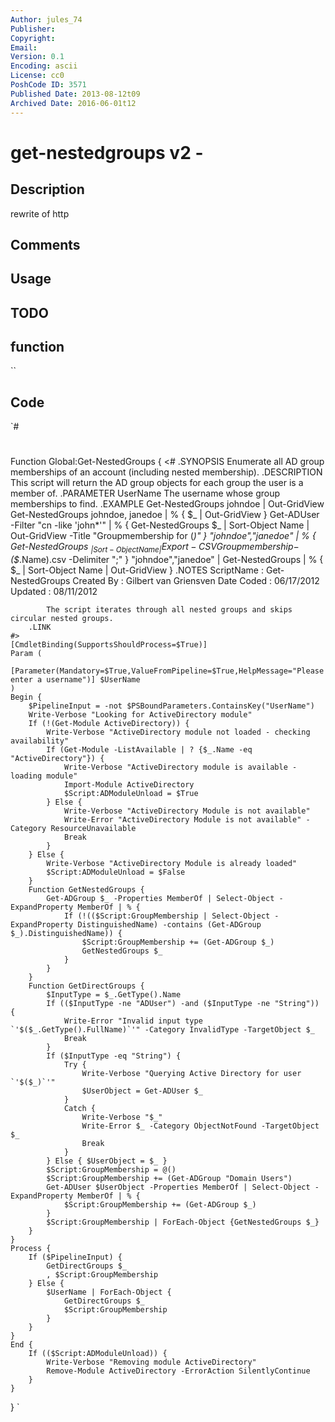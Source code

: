 ```yaml
---
Author: jules_74
Publisher: 
Copyright: 
Email: 
Version: 0.1
Encoding: ascii
License: cc0
PoshCode ID: 3571
Published Date: 2013-08-12t09
Archived Date: 2016-06-01t12
---
```


# get-nestedgroups v2 - 

## Description

rewrite of http

## Comments



## Usage



## TODO



## function

``

## Code

`#
 #
 Function Global:Get-NestedGroups {
 	<#
 		.SYNOPSIS
 			Enumerate all AD group memberships of an account (including nested membership).
 		.DESCRIPTION
 			This script will return the AD group objects for each group the user is a member of.
 		.PARAMETER UserName
 			The username whose group memberships to find.
 		.EXAMPLE
 			Get-NestedGroups johndoe | Out-GridView
 			Get-NestedGroups johndoe, janedoe | % { $_ | Out-GridView }
 			Get-ADUser -Filter "cn -like 'john*'" | % { Get-NestedGroups $_ | Sort-Object Name | Out-GridView -Title "Groupmembership for $($_)" }
 			"johndoe","janedoe" | % { Get-NestedGroups $_ | Sort-Object Name | Export-CSV Groupmembership-$($_.Name).csv -Delimiter ";" }
 			"johndoe","janedoe" | Get-NestedGroups | % { $_ | Sort-Object Name | Out-GridView }
 		.NOTES
 			ScriptName : Get-NestedGroups
 			Created By : Gilbert van Griensven
 			Date Coded : 06/17/2012
 			Updated    : 08/11/2012
 
 			The script iterates through all nested groups and skips circular nested groups.
 		.LINK
 	#>
 	[CmdletBinding(SupportsShouldProcess=$True)]
 	Param (
 		[Parameter(Mandatory=$True,ValueFromPipeline=$True,HelpMessage="Please enter a username")] $UserName
 	)
 	Begin {
 		$PipelineInput = -not $PSBoundParameters.ContainsKey("UserName")
 		Write-Verbose "Looking for ActiveDirectory module"
 		If (!(Get-Module ActiveDirectory)) {
 			Write-Verbose "ActiveDirectory module not loaded - checking availability"
 			If (Get-Module -ListAvailable | ? {$_.Name -eq "ActiveDirectory"}) {
 				Write-Verbose "ActiveDirectory module is available - loading module"
 				Import-Module ActiveDirectory
 				$Script:ADModuleUnload = $True
 			} Else {
 				Write-Verbose "ActiveDirectory Module is not available"
 				Write-Error "ActiveDirectory Module is not available" -Category ResourceUnavailable 
 				Break
 			}
 		} Else {
 			Write-Verbose "ActiveDirectory Module is already loaded"
 			$Script:ADModuleUnload = $False
 		}
 		Function GetNestedGroups {
 			Get-ADGroup $_ -Properties MemberOf | Select-Object -ExpandProperty MemberOf | % {
 				If (!(($Script:GroupMembership | Select-Object -ExpandProperty DistinguishedName) -contains (Get-ADGroup $_).DistinguishedName)) {
 					$Script:GroupMembership += (Get-ADGroup $_)
 					GetNestedGroups $_
 				}
 			}
 		}
 		Function GetDirectGroups {
 			$InputType = $_.GetType().Name
 			If (($InputType -ne "ADUser") -and ($InputType -ne "String")) {
 				Write-Error "Invalid input type `'$($_.GetType().FullName)`'" -Category InvalidType -TargetObject $_
 				Break
 			}
 			If ($InputType -eq "String") {
 				Try {
 					Write-Verbose "Querying Active Directory for user `'$($_)`'"
 					$UserObject = Get-ADUser $_
 				}
 				Catch {
 					Write-Verbose "$_"
 					Write-Error $_ -Category ObjectNotFound -TargetObject $_
 					Break
 				}
 			} Else { $UserObject = $_ }
 			$Script:GroupMembership = @()
 			$Script:GroupMembership += (Get-ADGroup "Domain Users")
 			Get-ADUser $UserObject -Properties MemberOf | Select-Object -ExpandProperty MemberOf | % {
 				$Script:GroupMembership += (Get-ADGroup $_)
 			}
 			$Script:GroupMembership | ForEach-Object {GetNestedGroups $_}
 		}
 	}
 	Process {
 		If ($PipelineInput) {
 			GetDirectGroups $_
 			, $Script:GroupMembership
 		} Else {
 			$UserName | ForEach-Object {
 				GetDirectGroups $_
 				$Script:GroupMembership
 			}
 		}
 	}
 	End {
 		If (($Script:ADModuleUnload)) {
 			Write-Verbose "Removing module ActiveDirectory"
 			Remove-Module ActiveDirectory -ErrorAction SilentlyContinue
 		}
 	}
 }
`

